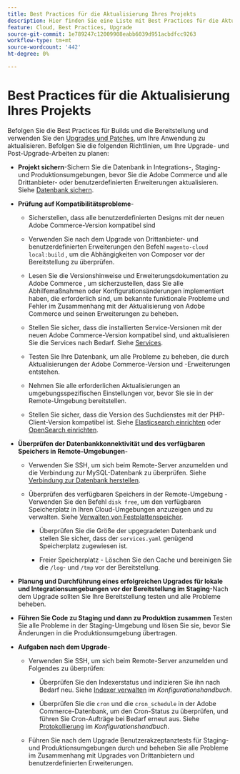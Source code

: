 ```yaml
---
title: Best Practices für die Aktualisierung Ihres Projekts
description: Hier finden Sie eine Liste mit Best Practices für die Aktualisierung Ihrer Projektdateien.
feature: Cloud, Best Practices, Upgrade
source-git-commit: 1e789247c12009908eabb6039d951acbdfcc9263
workflow-type: tm+mt
source-wordcount: '442'
ht-degree: 0%

---
```


# Best Practices für die Aktualisierung Ihres Projekts

Befolgen Sie die Best Practices für Builds und die Bereitstellung und verwenden Sie den [Upgrades und Patches](../development/commerce-version.md), um Ihre Anwendung zu aktualisieren. Befolgen Sie die folgenden Richtlinien, um Ihre Upgrade- und Post-Upgrade-Arbeiten zu planen:

- **Projekt sichern**-Sichern Sie die Datenbank in Integrations-, Staging- und Produktionsumgebungen, bevor Sie die Adobe Commerce und alle Drittanbieter- oder benutzerdefinierten Erweiterungen aktualisieren. Siehe [Datenbank sichern](../development/commerce-version.md#project-backup).

- **Prüfung auf Kompatibilitätsprobleme**-

   - Sicherstellen, dass alle benutzerdefinierten Designs mit der neuen Adobe Commerce-Version kompatibel sind

   - Verwenden Sie nach dem Upgrade von Drittanbieter- und benutzerdefinierten Erweiterungen den Befehl `magento-cloud local:build` , um die Abhängigkeiten von Composer vor der Bereitstellung zu überprüfen.

   - Lesen Sie die Versionshinweise und Erweiterungsdokumentation zu Adobe Commerce , um sicherzustellen, dass Sie alle Abhilfemaßnahmen oder Konfigurationsänderungen implementiert haben, die erforderlich sind, um bekannte funktionale Probleme und Fehler im Zusammenhang mit der Aktualisierung von Adobe Commerce und seinen Erweiterungen zu beheben.

   - Stellen Sie sicher, dass die installierten Service-Versionen mit der neuen Adobe Commerce-Version kompatibel sind, und aktualisieren Sie die Services nach Bedarf. Siehe [Services](../services/services-yaml.md).

   - Testen Sie Ihre Datenbank, um alle Probleme zu beheben, die durch Aktualisierungen der Adobe Commerce-Version und -Erweiterungen entstehen.

   - Nehmen Sie alle erforderlichen Aktualisierungen an umgebungsspezifischen Einstellungen vor, bevor Sie sie in der Remote-Umgebung bereitstellen.

   - Stellen Sie sicher, dass die Version des Suchdienstes mit der PHP-Client-Version kompatibel ist. Siehe [Elasticsearch einrichten](../services/elasticsearch.md) oder [OpenSearch einrichten](../services/opensearch.md).

- **Überprüfen der Datenbankkonnektivität und des verfügbaren Speichers in Remote-Umgebungen**-

   - Verwenden Sie SSH, um sich beim Remote-Server anzumelden und die Verbindung zur MySQL-Datenbank zu überprüfen. Siehe [Verbindung zur Datenbank herstellen](../services/mysql.md#connect-to-the-database).

   - Überprüfen des verfügbaren Speichers in der Remote-Umgebung - Verwenden Sie den Befehl `disk free`, um den verfügbaren Speicherplatz in Ihren Cloud-Umgebungen anzuzeigen und zu verwalten. Siehe [Verwalten von Festplattenspeicher](../storage/manage-disk-space.md).

      - Überprüfen Sie die Größe der upgegradeten Datenbank und stellen Sie sicher, dass der `services.yaml` genügend Speicherplatz zugewiesen ist.

      - Freier Speicherplatz - Löschen Sie den Cache und bereinigen Sie die `/log`- und `/tmp` vor der Bereitstellung.

- **Planung und Durchführung eines erfolgreichen Upgrades für lokale und Integrationsumgebungen vor der Bereitstellung im Staging**-Nach dem Upgrade sollten Sie Ihre Bereitstellung testen und alle Probleme beheben.

- **Führen Sie Code zu Staging und dann zu Produktion zusammen** Testen Sie alle Probleme in der Staging-Umgebung und lösen Sie sie, bevor Sie Änderungen in die Produktionsumgebung übertragen.

- **Aufgaben nach dem Upgrade**-

   - Verwenden Sie SSH, um sich beim Remote-Server anzumelden und Folgendes zu überprüfen:

      - Überprüfen Sie den Indexerstatus und indizieren Sie ihn nach Bedarf neu. Siehe [Indexer verwalten](https://experienceleague.adobe.com/docs/commerce-operations/configuration-guide/cli/manage-indexers.html?lang=de) im _Konfigurationshandbuch_.

      - Überprüfen Sie die `cron` und die `cron_schedule` in der Adobe Commerce-Datenbank, um den Cron-Status zu überprüfen, und führen Sie Cron-Aufträge bei Bedarf erneut aus.
Siehe [Protokollierung](https://experienceleague.adobe.com/docs/commerce-operations/configuration-guide/cli/configure-cron-jobs.html?lang=de#logging) im _Konfigurationshandbuch_.

   - Führen Sie nach dem Upgrade Benutzerakzeptanztests für Staging- und Produktionsumgebungen durch und beheben Sie alle Probleme im Zusammenhang mit Upgrades von Drittanbietern und benutzerdefinierten Erweiterungen.
